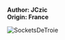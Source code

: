 <b>Author: JCzic</b><br>
<b>Origin: France</b><br>

![SocketsDeTroie](https://github.com/yuankong666/Ultimate-RAT-Collection/assets/128066597/ead18782-a508-43e5-88c2-c5082aea2a79)
